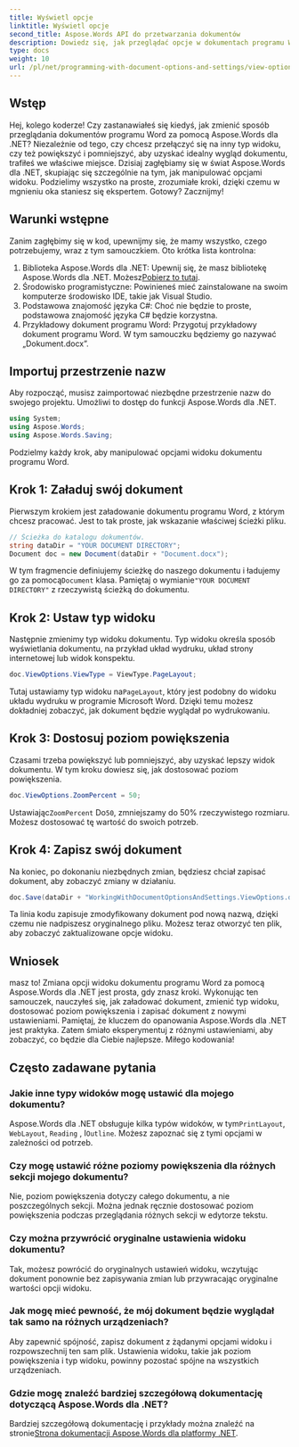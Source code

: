 ```yaml
---
title: Wyświetl opcje
linktitle: Wyświetl opcje
second_title: Aspose.Words API do przetwarzania dokumentów
description: Dowiedz się, jak przeglądać opcje w dokumentach programu Word przy użyciu Aspose.Words dla .NET. W tym przewodniku opisano ustawianie typów widoków, dostosowywanie poziomów powiększenia i zapisywanie dokumentu.
type: docs
weight: 10
url: /pl/net/programming-with-document-options-and-settings/view-options/
---
```

## Wstęp

Hej, kolego koderze! Czy zastanawiałeś się kiedyś, jak zmienić sposób przeglądania dokumentów programu Word za pomocą Aspose.Words dla .NET? Niezależnie od tego, czy chcesz przełączyć się na inny typ widoku, czy też powiększyć i pomniejszyć, aby uzyskać idealny wygląd dokumentu, trafiłeś we właściwe miejsce. Dzisiaj zagłębiamy się w świat Aspose.Words dla .NET, skupiając się szczególnie na tym, jak manipulować opcjami widoku. Podzielimy wszystko na proste, zrozumiałe kroki, dzięki czemu w mgnieniu oka staniesz się ekspertem. Gotowy? Zacznijmy!

## Warunki wstępne

Zanim zagłębimy się w kod, upewnijmy się, że mamy wszystko, czego potrzebujemy, wraz z tym samouczkiem. Oto krótka lista kontrolna:

1.  Biblioteka Aspose.Words dla .NET: Upewnij się, że masz bibliotekę Aspose.Words dla .NET. Możesz[Pobierz to tutaj](https://releases.aspose.com/words/net/).
2. Środowisko programistyczne: Powinieneś mieć zainstalowane na swoim komputerze środowisko IDE, takie jak Visual Studio.
3. Podstawowa znajomość języka C#: Choć nie będzie to proste, podstawowa znajomość języka C# będzie korzystna.
4. Przykładowy dokument programu Word: Przygotuj przykładowy dokument programu Word. W tym samouczku będziemy go nazywać „Dokument.docx”.

## Importuj przestrzenie nazw

Aby rozpocząć, musisz zaimportować niezbędne przestrzenie nazw do swojego projektu. Umożliwi to dostęp do funkcji Aspose.Words dla .NET.

```csharp
using System;
using Aspose.Words;
using Aspose.Words.Saving;
```

Podzielmy każdy krok, aby manipulować opcjami widoku dokumentu programu Word.

## Krok 1: Załaduj swój dokument

Pierwszym krokiem jest załadowanie dokumentu programu Word, z którym chcesz pracować. Jest to tak proste, jak wskazanie właściwej ścieżki pliku.

```csharp
// Ścieżka do katalogu dokumentów.
string dataDir = "YOUR DOCUMENT DIRECTORY";
Document doc = new Document(dataDir + "Document.docx");
```

 W tym fragmencie definiujemy ścieżkę do naszego dokumentu i ładujemy go za pomocą`Document` klasa. Pamiętaj o wymianie`"YOUR DOCUMENT DIRECTORY"` z rzeczywistą ścieżką do dokumentu.

## Krok 2: Ustaw typ widoku

Następnie zmienimy typ widoku dokumentu. Typ widoku określa sposób wyświetlania dokumentu, na przykład układ wydruku, układ strony internetowej lub widok konspektu.

```csharp
doc.ViewOptions.ViewType = ViewType.PageLayout;
```

 Tutaj ustawiamy typ widoku na`PageLayout`, który jest podobny do widoku układu wydruku w programie Microsoft Word. Dzięki temu możesz dokładniej zobaczyć, jak dokument będzie wyglądał po wydrukowaniu.

## Krok 3: Dostosuj poziom powiększenia

Czasami trzeba powiększyć lub pomniejszyć, aby uzyskać lepszy widok dokumentu. W tym kroku dowiesz się, jak dostosować poziom powiększenia.

```csharp
doc.ViewOptions.ZoomPercent = 50;
```

 Ustawiając`ZoomPercent` Do`50`, zmniejszamy do 50% rzeczywistego rozmiaru. Możesz dostosować tę wartość do swoich potrzeb.

## Krok 4: Zapisz swój dokument

Na koniec, po dokonaniu niezbędnych zmian, będziesz chciał zapisać dokument, aby zobaczyć zmiany w działaniu.

```csharp
doc.Save(dataDir + "WorkingWithDocumentOptionsAndSettings.ViewOptions.docx");
```

Ta linia kodu zapisuje zmodyfikowany dokument pod nową nazwą, dzięki czemu nie nadpiszesz oryginalnego pliku. Możesz teraz otworzyć ten plik, aby zobaczyć zaktualizowane opcje widoku.

## Wniosek

masz to! Zmiana opcji widoku dokumentu programu Word za pomocą Aspose.Words dla .NET jest prosta, gdy znasz kroki. Wykonując ten samouczek, nauczyłeś się, jak załadować dokument, zmienić typ widoku, dostosować poziom powiększenia i zapisać dokument z nowymi ustawieniami. Pamiętaj, że kluczem do opanowania Aspose.Words dla .NET jest praktyka. Zatem śmiało eksperymentuj z różnymi ustawieniami, aby zobaczyć, co będzie dla Ciebie najlepsze. Miłego kodowania!

## Często zadawane pytania

### Jakie inne typy widoków mogę ustawić dla mojego dokumentu?

 Aspose.Words dla .NET obsługuje kilka typów widoków, w tym`PrintLayout`, `WebLayout`, `Reading` , I`Outline`. Możesz zapoznać się z tymi opcjami w zależności od potrzeb.

### Czy mogę ustawić różne poziomy powiększenia dla różnych sekcji mojego dokumentu?

Nie, poziom powiększenia dotyczy całego dokumentu, a nie poszczególnych sekcji. Można jednak ręcznie dostosować poziom powiększenia podczas przeglądania różnych sekcji w edytorze tekstu.

### Czy można przywrócić oryginalne ustawienia widoku dokumentu?

Tak, możesz powrócić do oryginalnych ustawień widoku, wczytując dokument ponownie bez zapisywania zmian lub przywracając oryginalne wartości opcji widoku.

### Jak mogę mieć pewność, że mój dokument będzie wyglądał tak samo na różnych urządzeniach?

Aby zapewnić spójność, zapisz dokument z żądanymi opcjami widoku i rozpowszechnij ten sam plik. Ustawienia widoku, takie jak poziom powiększenia i typ widoku, powinny pozostać spójne na wszystkich urządzeniach.

### Gdzie mogę znaleźć bardziej szczegółową dokumentację dotyczącą Aspose.Words dla .NET?

 Bardziej szczegółową dokumentację i przykłady można znaleźć na stronie[Strona dokumentacji Aspose.Words dla platformy .NET](https://reference.aspose.com/words/net/).